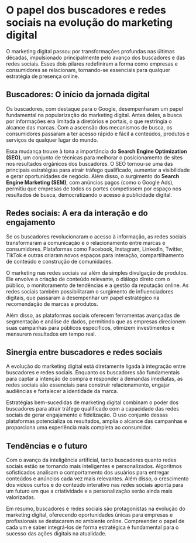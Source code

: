 
# O papel dos buscadores e redes sociais na evolução do marketing digital

O marketing digital passou por transformações profundas nas últimas décadas, impulsionado principalmente pelo avanço dos buscadores e das redes sociais. Esses dois pilares redefiniram a forma como empresas e consumidores se relacionam, tornando-se essenciais para qualquer estratégia de presença online.

## Buscadores: O início da jornada digital

Os buscadores, com destaque para o Google, desempenharam um papel fundamental na popularização do marketing digital. Antes deles, a busca por informações era limitada a diretórios e portais, o que restringia o alcance das marcas. Com a ascensão dos mecanismos de busca, os consumidores passaram a ter acesso rápido e fácil a conteúdos, produtos e serviços de qualquer lugar do mundo.

Essa mudança trouxe à tona a importância do **Search Engine Optimization (SEO)**, um conjunto de técnicas para melhorar o posicionamento de sites nos resultados orgânicos dos buscadores. O SEO tornou-se uma das principais estratégias para atrair tráfego qualificado, aumentar a visibilidade e gerar oportunidades de negócio. Além disso, o surgimento do **Search Engine Marketing (SEM)**, com anúncios pagos (como o Google Ads), permitiu que empresas de todos os portes competissem por espaço nos resultados de busca, democratizando o acesso à publicidade digital.

## Redes sociais: A era da interação e do engajamento

Se os buscadores revolucionaram o acesso à informação, as redes sociais transformaram a comunicação e o relacionamento entre marcas e consumidores. Plataformas como Facebook, Instagram, LinkedIn, Twitter, TikTok e outras criaram novos espaços para interação, compartilhamento de conteúdo e construção de comunidades.

O marketing nas redes sociais vai além da simples divulgação de produtos. Ele envolve a criação de conteúdo relevante, o diálogo direto com o público, o monitoramento de tendências e a gestão da reputação online. As redes sociais também possibilitaram o surgimento de influenciadores digitais, que passaram a desempenhar um papel estratégico na recomendação de marcas e produtos.

Além disso, as plataformas sociais oferecem ferramentas avançadas de segmentação e análise de dados, permitindo que as empresas direcionem suas campanhas para públicos específicos, otimizem investimentos e mensurem resultados em tempo real.

## Sinergia entre buscadores e redes sociais

A evolução do marketing digital está diretamente ligada à integração entre buscadores e redes sociais. Enquanto os buscadores são fundamentais para captar a intenção de compra e responder a demandas imediatas, as redes sociais são essenciais para construir relacionamento, engajar audiências e fortalecer a identidade da marca.

Estratégias bem-sucedidas de marketing digital combinam o poder dos buscadores para atrair tráfego qualificado com a capacidade das redes sociais de gerar engajamento e fidelização. O uso conjunto dessas plataformas potencializa os resultados, amplia o alcance das campanhas e proporciona uma experiência mais completa ao consumidor.

## Tendências e o futuro

Com o avanço da inteligência artificial, tanto buscadores quanto redes sociais estão se tornando mais inteligentes e personalizados. Algoritmos sofisticados analisam o comportamento dos usuários para entregar conteúdos e anúncios cada vez mais relevantes. Além disso, o crescimento dos vídeos curtos e do conteúdo interativo nas redes sociais aponta para um futuro em que a criatividade e a personalização serão ainda mais valorizadas.

Em resumo, buscadores e redes sociais são protagonistas na evolução do marketing digital, oferecendo oportunidades únicas para empresas e profissionais se destacarem no ambiente online. Compreender o papel de cada um e saber integrá-los de forma estratégica é fundamental para o sucesso das ações digitais na atualidade.
```
